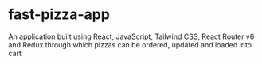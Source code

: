 # fast-pizza-app
An application built using React, JavaScript, Tailwind CSS, React Router v6 and Redux through which pizzas can be ordered, updated and loaded into cart
